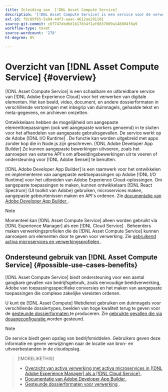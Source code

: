 ```yaml
---
title: Inleiding aan  [!DNL Asset Compute Service]
description: '[!DNL Asset Compute Service] is een service voor de verwerking van eigen middelen in de cloud die de complexiteit vermindert en de schaalbaarheid verbetert.'
exl-id: f8c89f65-5a94-44f3-aaac-4612ae291101
source-git-commit: c6f747ebd6d1b17834f1af0837609a148804f8a9
workflow-type: tm+mt
source-wordcount: '278'
ht-degree: 0%

---
```


# Overzicht van [!DNL Asset Compute Service] {#overview}

[!DNL Asset Compute Service] is een schaalbare en uitbreidbare service van [!DNL Adobe Experience Cloud] voor het verwerken van digitale elementen. Het kan beeld, video, document, en andere dossierformaten in verschillende vertoningen met inbegrip van duimnagels, gehaalde tekst en meta-gegevens, en archieven omzetten.

Ontwikkelaars hebben de mogelijkheid om aangepaste elementtoepassingen (ook wel aangepaste workers genoemd) in te sluiten voor het afhandelen van aangepaste gebruiksgevallen. De service werkt op de Adobe [!DNL I/O Runtime] . De functie kan worden uitgebreid met apps zonder kop die in Node.js zijn geschreven. [!DNL Adobe Developer App Builder] Ze kunnen aangepaste bewerkingen uitvoeren, zoals het aanroepen van externe API&#39;s om afbeeldingsbewerkingen uit te voeren of ondersteuning voor [!DNL Adobe Sensei] te benutten.

[!DNL Adobe Developer App Builder] is een raamwerk voor het ontwikkelen en implementeren van aangepaste webtoepassingen op Adobe [!DNL I/O Runtime] voor het uitbreiden van Adobe Experience Cloud-oplossingen. Om aangepaste toepassingen te maken, kunnen ontwikkelaars [!DNL React Spectrum] (UI toolkit van Adobe) gebruiken, microservices maken, aangepaste gebeurtenissen maken en API&#39;s ordenen. Zie [ documentatie van Adobe Developer App Builder ](https://developer.adobe.com/app-builder/docs/overview/).

>[!NOTE]
>
>Momenteel kan [!DNL Asset Compute Service] alleen worden gebruikt via [!DNL Experience Manager] als een [!DNL Cloud Service] . Beheerders maken verwerkingsprofielen die de [!DNL Asset Compute Service] kunnen aanroepen om elementen door te geven voor verwerking. Zie [ gebruikend activa microservices en verwerkingsprofielen ](https://experienceleague.adobe.com/nl/docs/experience-manager-cloud-service/content/assets/manage/asset-microservices-configure-and-use).

## Ondersteund gebruik van [!DNL Asset Compute Service] {#possible-use-cases-benefits}

[!DNL Asset Compute Service] biedt ondersteuning voor een aantal gangbare gevallen van bedrijfsgebruik, zoals eenvoudige beeldverwerking, Adobe van toepassingsspecifieke conversies en het maken van aangepaste toepassingen die complexe zakelijke vereisten ordenen.

U kunt de [!DNL Asset Compute] Webdienst gebruiken om duimnagels voor verschillende dossiertypes, beelden van hoge kwaliteit terug te geven voor de [ gesteunde dossierformaten ](https://experienceleague.adobe.com/nl/docs/experience-manager-cloud-service/content/assets/file-format-support) te produceren. Zie [ gebruikte gevallen die via douaneconfiguratie ](https://experienceleague.adobe.com/nl/docs/experience-manager-cloud-service/content/assets/manage/asset-microservices-configure-and-use) worden gesteund.

>[!NOTE]
>
>De service biedt geen opslag van bedrijfsmiddelen. Gebruikers geven deze informatie en geven verwijzingen naar de locatie van bron- en uitvoerbestanden in de cloudopslag.

<!-- TBD: Should this be mentioned in the docs?

|Asset Compute Service does not do this|Expectations from implementing client|
|---|---|
| Binary uploads or API-based asset ingestion. | Use other methods to ingest assets. |
| Store binaries or any persisted data across processing requests.| Each request is independent so treat it as a standalone request by sharing binary and processing instructions. |
| Store any configurations such as processing rules or settings for a user or an organization's account. | Add processing request to each request/instruction. |
| Direct event handling of asset creation events from storage systems and processing completed notifications, and errors. | Use [!DNL Adobe I/O] Events and other methods. |

-->

>[!MORELIKETHIS]
>
>* [ Overzicht van activa verwerking met activa microservices in  [!DNL Adobe Experience Manager]  als a  [!DNL Cloud Service] ](https://experienceleague.adobe.com/nl/docs/experience-manager-cloud-service/content/assets/asset-microservices-overview).
>* [ Documentatie van Adobe Developer App Builder ](https://developer.adobe.com/app-builder/docs/overview).
>* [ Gesteunde dossierformaten voor verwerking ](https://experienceleague.adobe.com/nl/docs/experience-manager-cloud-service/content/assets/file-format-support).

<!-- **TBD:**
* Clarify the service can only be used within AEM as Cloud Service. The docs provided as context for custom application developers. Not to be used as a standalone service.
  ** and API as that plays a role in custom applications (accepting standard params, invoking Nui itself in the future, etc. (this is an outlook))

* link to aem as cloud service docs on asset ingestion and customization with processing profiles.
-->
